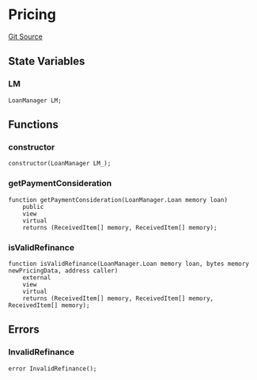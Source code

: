 # Pricing
[Git Source](https://github.com/AstariaXYZ/starport/blob/22f00b954c780c3e2d90e9d0a8f83c4a2a3060ff/src/pricing/Pricing.sol)


## State Variables
### LM

```solidity
LoanManager LM;
```


## Functions
### constructor


```solidity
constructor(LoanManager LM_);
```

### getPaymentConsideration


```solidity
function getPaymentConsideration(LoanManager.Loan memory loan)
    public
    view
    virtual
    returns (ReceivedItem[] memory, ReceivedItem[] memory);
```

### isValidRefinance


```solidity
function isValidRefinance(LoanManager.Loan memory loan, bytes memory newPricingData, address caller)
    external
    view
    virtual
    returns (ReceivedItem[] memory, ReceivedItem[] memory, ReceivedItem[] memory);
```

## Errors
### InvalidRefinance

```solidity
error InvalidRefinance();
```

